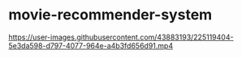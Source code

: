 # movie-recommender-system


https://user-images.githubusercontent.com/43883193/225119404-5e3da598-d797-4077-964e-a4b3fd656d91.mp4

